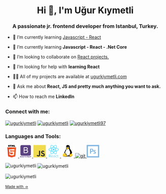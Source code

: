 <!--
# Hello I'm Uğur.
### Hi there fellow coder. <img src="https://media.giphy.com/media/hvRJCLFzcasrR4ia7z/giphy.gif" width="20px">
- 🌱 I’m currently learning Javascript-ReactJS.
- 👯 I’m looking to collaborate on projects that will improve my skills.
- 🤔 I’m looking for help with improving skills with Javascript and ReactJS.
- 💬 Ask me about anything. 
- 📫 How to reach me: <a href="https://twitter.com/ugurkiymetli">
  <img alt="Uğur Kıymetli | Twitter" width="18px" src="https://raw.githubusercontent.com/peterthehan/peterthehan/master/assets/twitter.svg" />
</a> <a href="https://www.linkedin.com/in/ugurkiymetli/">
  <img alt="Uğur Kıymetli's LinkedIN" width="18px" src="https://raw.githubusercontent.com/peterthehan/peterthehan/master/assets/linkedin.svg" />
</a>

- [twitter](https://twitter.com/ugurkiymetli), [linkedin](https://www.linkedin.com/in/ugurkiymetli/).
<a href="https://twitter.com/ugurkiymetli">
  <img align="left" alt="Uğur Kıymetli | Twitter" width="22px" src="https://raw.githubusercontent.com/peterthehan/peterthehan/master/assets/twitter.svg" />
</a>
<a href="https://www.linkedin.com/in/ugurkiymetli/">
  <img align="left" alt="Uğur Kıymetli's LinkedIN" width="22px" src="https://raw.githubusercontent.com/peterthehan/peterthehan/master/assets/linkedin.svg" />
</a>


**ugurkiymetli/ugurkiymetli** is a ✨ _special_ ✨ repository because its `README.md` (this file) appears on your GitHub profile.
for ideas - https://github.com/abhisheknaiidu/abhisheknaiidu/edit/master/README.md
Here are some ideas to get you started:

- 🔭 I’m currently working on ...
- 🌱 I’m currently learning ...
- 👯 I’m looking to collaborate on ...
- 🤔 I’m looking for help with ...
- 💬 Ask me about ...
- 📫 How to reach me: ...
- 😄 Pronouns: ...
- ⚡ Fun fact: ...
-->
<h1 align="center">Hi 👋, I'm Uğur Kıymetli</h1>
<h3 align="center">A passionate jr. frontend developer from Istanbul, Turkey.</h3>


- 🔭 I’m currently learning [Javascript - React](https://github.com/users/ugurkiymetli/projects/2)

- 🌱 I’m currently learning **Javascript - React - .Net Core**

- 👯 I’m looking to collaborate on [React projects.](https://github.com/users/ugurkiymetli/projects/1)

- 🤝 I’m looking for help with **learning React**

- 👨‍💻 All of my projects are available at [ugurkiymetli.com](ugurkiymetli.com)

- 💬 Ask me about **React, JS and pretty much anything you want to ask.**

- 📫 How to reach me **LinkedIn**

<h3 align="left">Connect with me:</h3>
<p align="left">
<a href="https://twitter.com/ugurkiymetli" target="blank"><img align="center" src="https://raw.githubusercontent.com/rahuldkjain/github-profile-readme-generator/master/src/images/icons/Social/twitter.svg" alt="ugurkiymetli" height="30" width="40" /></a>
<a href="https://linkedin.com/in/ugurkiymetli" target="blank"><img align="center" src="https://raw.githubusercontent.com/rahuldkjain/github-profile-readme-generator/master/src/images/icons/Social/linked-in-alt.svg" alt="ugurkiymetli" height="30" width="40" /></a>
<a href="https://www.hackerrank.com/ugurkiymetli97" target="blank"><img align="center" src="https://raw.githubusercontent.com/rahuldkjain/github-profile-readme-generator/master/src/images/icons/Social/hackerrank.svg" alt="ugurkiymetli97" height="30" width="40" /></a>
</p>

<h3 align="left">
  Languages and Tools:
</h3>
<p align="left"> 
  <!-- HTML5 -->
  <a href="https://www.w3.org/html/" target="_blank"> 
    <img src="https://raw.githubusercontent.com/devicons/devicon/master/icons/html5/html5-original-wordmark.svg" alt="html5" width="40" height="40"/> 
  </a> 
  <!-- Bootstrap -->
  <a href="https://getbootstrap.com" target="_blank"> 
    <img src="https://raw.githubusercontent.com/devicons/devicon/master/icons/bootstrap/bootstrap-plain-wordmark.svg" alt="bootstrap" width="40" height="40"/> 
  </a>
  <!-- Javascript -->
  <a href="https://developer.mozilla.org/en-US/docs/Web/JavaScript" target="_blank"> 
  <img src="https://raw.githubusercontent.com/devicons/devicon/master/icons/javascript/javascript-original.svg" alt="javascript" width="40" height="40"/>   
    </a>
  <!-- React -->
  <a href="https://reactjs.org/" target="_blank"> 
    <img src="https://raw.githubusercontent.com/devicons/devicon/master/icons/react/react-original-wordmark.svg" alt="react" width="40" height="40"/> 
  </a> 
    <!-- Linux -->
  <a href="https://www.linux.org/" target="_blank"> 
  <img src="https://raw.githubusercontent.com/devicons/devicon/master/icons/linux/linux-original.svg" alt="linux" width="40" height="40"/> 
  </a> <!-- Git -->
  <a href="https://git-scm.com/" target="_blank"> 
    <img src="https://www.vectorlogo.zone/logos/git-scm/git-scm-icon.svg" alt="git" width="40" height="40"/> 
  </a>
  <!-- Photoshop -->
  <a href="https://www.photoshop.com/en" target="_blank"> 
  <img src="https://raw.githubusercontent.com/devicons/devicon/master/icons/photoshop/photoshop-line.svg" alt="photoshop" width="40" height="40"/> 
  </a>

  <!-- .Net -->
  <!-- 
  <a href="https://dotnet.microsoft.com/" target="_blank"> 
    <img src="https://raw.githubusercontent.com/devicons/devicon/master/icons/dot-net/dot-net-original-wordmark.svg" alt="dotnet" width="40" height="40"/>  
  </a>  
    -->
<!--C#-->
  <!-- <a href="https://www.w3schools.com/cs/" target="_blank"> 
    <img src="https://raw.githubusercontent.com/devicons/devicon/master/icons/csharp/csharp-original.svg" alt="csharp" width="40" height="40"/> 
  </a> --> 
</p>

<!-- Most Used Languages -->
<p><img align="left" src="https://github-readme-stats.vercel.app/api/top-langs?username=ugurkiymetli&show_icons=true&theme=tokyonight&locale=en&layout=compact" alt="ugurkiymetli" /></p>
<!-- Github Stats -->

<p>&nbsp;<img align="center" src="https://github-readme-stats.vercel.app/api?username=ugurkiymetli&show_icons=true&theme=tokyonight&locale=en" alt="ugurkiymetli" /></p>

<!-- Contrubutions Streak -->
<p><img align="center" src="https://github-readme-streak-stats.herokuapp.com/?user=ugurkiymetli&theme=dark" alt="ugurkiymetli" /></p>

<!-- Github Profile Trophies  -->
<!--  <p align="left"> <a href="https://github.com/ryo-ma/github-profile-trophy"><img src="https://github-profile-trophy.vercel.app/?username=ugurkiymetli" alt="ugurkiymetli" /></a> </p>
 -->

<small>
<a href="https://rahuldkjain.github.io/gh-profile-readme-generator">Made with -><a/>
</small>
